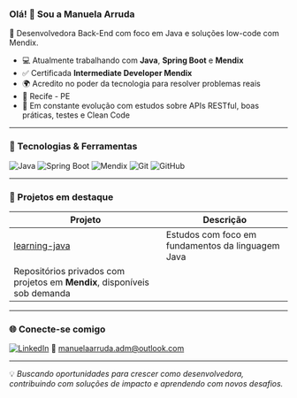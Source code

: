 ### Olá! 👋 Sou a Manuela Arruda

🎯 Desenvolvedora Back-End com foco em Java e soluções low-code com Mendix.

- 💻 Atualmente trabalhando com **Java**, **Spring Boot** e **Mendix**
- ✅ Certificada **Intermediate Developer Mendix**
- 🌍 Acredito no poder da tecnologia para resolver problemas reais
- 📍 Recife - PE
- 🌱 Em constante evolução com estudos sobre APIs RESTful, boas práticas, testes e Clean Code

---

### 🧰 Tecnologias & Ferramentas

![Java](https://img.shields.io/badge/Java-ED8B00?style=for-the-badge&logo=java&logoColor=white)
![Spring Boot](https://img.shields.io/badge/Spring_Boot-6DB33F?style=for-the-badge&logo=spring-boot&logoColor=white)
![Mendix](https://img.shields.io/badge/Mendix-003BFF?style=for-the-badge&logo=mendix&logoColor=white)
![Git](https://img.shields.io/badge/Git-F05032?style=for-the-badge&logo=git&logoColor=white)
![GitHub](https://img.shields.io/badge/GitHub-000?style=for-the-badge&logo=github&logoColor=white)

---

### 📌 Projetos em destaque

| Projeto | Descrição |
|--------|------------|
| [learning-java](https://github.com/manuelaarrudadev/learning-java) | Estudos com foco em fundamentos da linguagem Java |
| Repositórios privados com projetos em **Mendix**, disponíveis sob demanda |

---

### 🌐 Conecte-se comigo

[![LinkedIn](https://img.shields.io/badge/LinkedIn-blue?style=for-the-badge&logo=linkedin&logoColor=white)](https://www.linkedin.com/in/manuela-arruda-a794581a1/)
📧 manuelaarruda.adm@outlook.com

---

💡 *Buscando oportunidades para crescer como desenvolvedora, contribuindo com soluções de impacto e aprendendo com novos desafios.*
